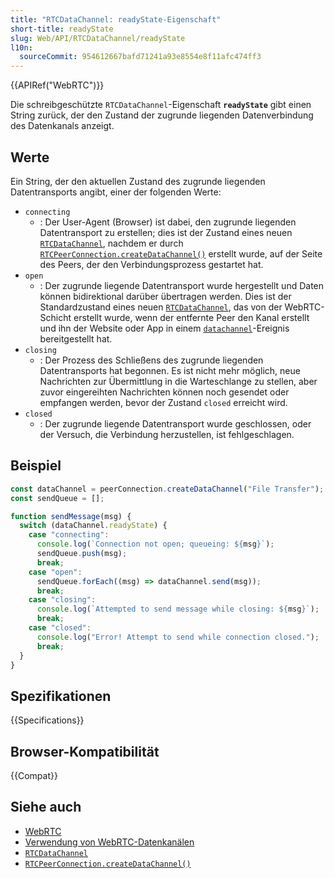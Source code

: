 ```yaml
---
title: "RTCDataChannel: readyState-Eigenschaft"
short-title: readyState
slug: Web/API/RTCDataChannel/readyState
l10n:
  sourceCommit: 954612667bafd71241a93e8554e8f11afc474ff3
---
```


{{APIRef("WebRTC")}}

Die schreibgeschützte `RTCDataChannel`-Eigenschaft **`readyState`** gibt einen String zurück, der den Zustand der zugrunde liegenden Datenverbindung des Datenkanals anzeigt.

## Werte

Ein String, der den aktuellen Zustand des zugrunde liegenden Datentransports angibt, einer der folgenden Werte:

- `connecting`
  - : Der User-Agent (Browser) ist dabei, den zugrunde liegenden Datentransport zu erstellen;
    dies ist der Zustand eines neuen [`RTCDataChannel`](/de/docs/Web/API/RTCDataChannel), nachdem er durch [`RTCPeerConnection.createDataChannel()`](/de/docs/Web/API/RTCPeerConnection/createDataChannel) erstellt wurde, auf der Seite des Peers, der den Verbindungsprozess gestartet hat.
- `open`
  - : Der zugrunde liegende Datentransport wurde hergestellt
    und Daten können bidirektional darüber übertragen werden.
    Dies ist der Standardzustand eines neuen [`RTCDataChannel`](/de/docs/Web/API/RTCDataChannel), das von der WebRTC-Schicht erstellt wurde,
    wenn der entfernte Peer den Kanal erstellt
    und ihn der Website oder App
    in einem [`datachannel`](/de/docs/Web/API/RTCPeerConnection/datachannel_event)-Ereignis bereitgestellt hat.
- `closing`
  - : Der Prozess des Schließens des zugrunde liegenden Datentransports hat begonnen.
    Es ist nicht mehr möglich, neue Nachrichten zur Übermittlung in die Warteschlange zu stellen,
    aber zuvor eingereihten Nachrichten können noch gesendet oder empfangen werden,
    bevor der Zustand `closed` erreicht wird.
- `closed`
  - : Der zugrunde liegende Datentransport wurde geschlossen,
    oder der Versuch, die Verbindung herzustellen, ist fehlgeschlagen.

## Beispiel

```js
const dataChannel = peerConnection.createDataChannel("File Transfer");
const sendQueue = [];

function sendMessage(msg) {
  switch (dataChannel.readyState) {
    case "connecting":
      console.log(`Connection not open; queueing: ${msg}`);
      sendQueue.push(msg);
      break;
    case "open":
      sendQueue.forEach((msg) => dataChannel.send(msg));
      break;
    case "closing":
      console.log(`Attempted to send message while closing: ${msg}`);
      break;
    case "closed":
      console.log("Error! Attempt to send while connection closed.");
      break;
  }
}
```

## Spezifikationen

{{Specifications}}

## Browser-Kompatibilität

{{Compat}}

## Siehe auch

- [WebRTC](/de/docs/Web/API/WebRTC_API)
- [Verwendung von WebRTC-Datenkanälen](/de/docs/Web/API/WebRTC_API/Using_data_channels)
- [`RTCDataChannel`](/de/docs/Web/API/RTCDataChannel)
- [`RTCPeerConnection.createDataChannel()`](/de/docs/Web/API/RTCPeerConnection/createDataChannel)
